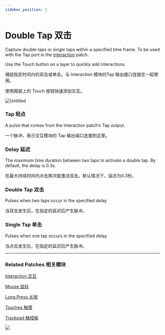 ```yaml
---
sidebar_position: 2
---
```


# Double Tap 双击

Capture double taps or single taps within a specified time frame. To be used with the Tap port in the [Interaction](./Interaction.md) patch.

Use the Touch button on a layer to quickly add interactions.

捕捉指定时间内的双击或单击。与 Interaction 模块的Tap 输出接口连接在一起使用。

使用图层上的 Touch 按钮快速添加交互。

![Untitled](https://s3.us-west-2.amazonaws.com/secure.notion-static.com/704baf32-c3e6-4ef4-97bd-3a303001bf31/Untitled.png?X-Amz-Algorithm=AWS4-HMAC-SHA256&X-Amz-Content-Sha256=UNSIGNED-PAYLOAD&X-Amz-Credential=AKIAT73L2G45EIPT3X45%2F20220602%2Fus-west-2%2Fs3%2Faws4_request&X-Amz-Date=20220602T170559Z&X-Amz-Expires=86400&X-Amz-Signature=4f520af896073c4c5be71bc8179b3fae7622cd414d2c9e9509b520badaaa0c08&X-Amz-SignedHeaders=host&response-content-disposition=filename%20%3D%22Untitled.png%22&x-id=GetObject)

### Tap 轻点

A pulse that comes from the Interaction patch’s Tap output.

一个脉冲，表示交互模块的 Tap 输出端口连接到这里。

### Delay 延迟

The maximum time duration between two taps to activate a double tap. By default, the delay is 0.3s.

在最大持续时间内点击两次能激活双击。默认情况下，延迟为0.3秒。

### Double Tap 双击

Pulses when two taps occur in the specified delay

当双击发生后，在指定的延迟后产生脉冲。

### Single Tap 单击

Pulses when one tap occurs in the specified delay

当点击发生后，在指定的延迟后产生脉冲。

------

### Related Patches 相关模块

[Interaction 交互](./Interaction.md)

[Mouse 鼠标](./Mouse.md)

[Long Press 长按](./Long%20Press.md)

[Touches 触摸](./../Device/Touches.md)

[Trackpad 触控板](./../Device/Trackpad.md)

![](https://s3.us-west-2.amazonaws.com/secure.notion-static.com/c95fd539-3c14-4ff8-b278-917ff7da8af4/Untitled.png?X-Amz-Algorithm=AWS4-HMAC-SHA256&X-Amz-Content-Sha256=UNSIGNED-PAYLOAD&X-Amz-Credential=AKIAT73L2G45EIPT3X45%2F20220602%2Fus-west-2%2Fs3%2Faws4_request&X-Amz-Date=20220602T170552Z&X-Amz-Expires=86400&X-Amz-Signature=033c838a211d677b053f1e7df65b8cc75fe059885262df2bcd4d5acc0498f543&X-Amz-SignedHeaders=host&response-content-disposition=filename%20%3D%22Untitled.png%22&x-id=GetObject)
